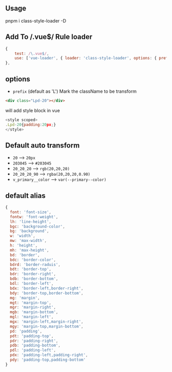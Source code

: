 ## Usage

pnpm i class-style-loader -D

## Add To /\.vue$/ Rule loader

```js
{
    test: /\.vue$/,
    use: ['vue-loader', { loader: 'class-style-loader', options: { prefix: 'L' } }],
},
```

## options

* `prefix` (default as 'L') Mark the className to be transform

```html
<div class="Lpd-20"></div>
```
will add style block in vue
```js
<style scoped>
.Lpd-20{padding:20px;}
</style>
```

## Default auto transform

- `20` --> `20px`
- `203045` --> `#203045`
- `20_20_20` --> `rgb(20,20,20)`
- `20_20_20_90` --> `rgba(20,20,20,0.90)`
- `v_primary__color` --> `var(--primary--color)`


## default alias 
```js
{
  font: 'font-size',
  fontw: 'font-weight',
  lh: 'line-height',
  bgc: 'background-color',
  bg: 'background',
  w: 'width',
  mw: 'max-width',
  h: 'height',
  mh: 'max-height',
  bd: 'border',
  bdc: 'border-color',
  bdrd: 'border-raduis',
  bdt: 'border-top',
  bdr: 'border-right',
  bdb: 'border-bottom',
  bdl: 'border-left',
  bdx: 'border-left,border-right',
  bdy: 'border-top,border-bottom',
  mg: 'margin',
  mgt: 'margin-top',
  mgr: 'margin-right',
  mgb: 'margin-bottom',
  mgl: 'margin-left',
  mgx: 'margin-left,margin-right',
  mgy: 'margin-top,margin-bottom',
  pd: 'padding',
  pdt: 'padding-top',
  pdr: 'padding-right',
  pdb: 'padding-bottom',
  pdl: 'padding-left',
  pdx: 'padding-left,padding-right',
  pdy: 'padding-top,padding-bottom'
}
```